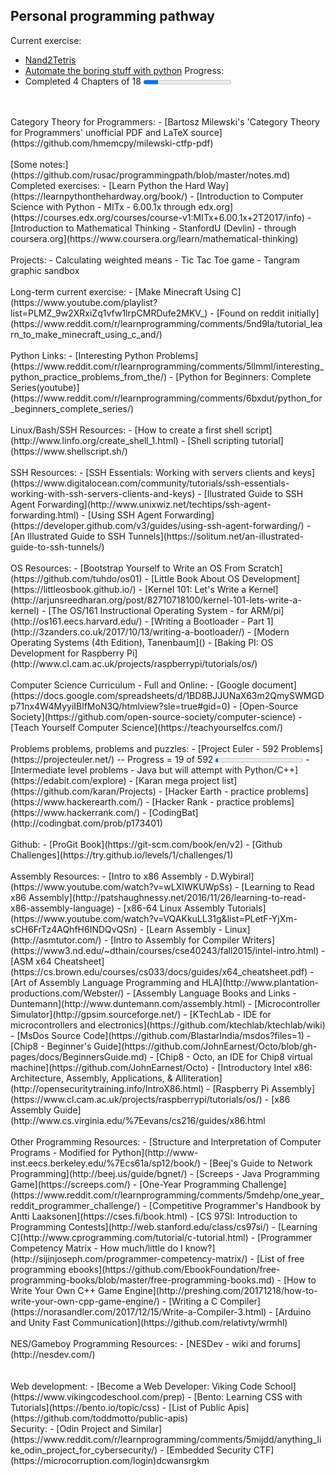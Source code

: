 ## Personal programming pathway

Current exercise:

- [Nand2Tetris](http://www.nand2tetris.org/)
- [Automate the boring stuff with python](https://automatetheboringstuff.com/)
Progress:
- Completed 4 Chapters of 18
 <progress value="30" max="180"></progress> 
<BR>
<BR>
Category Theory for Programmers:
- [Bartosz Milewski's 'Category Theory for Programmers' unofficial PDF and LaTeX source](https://github.com/hmemcpy/milewski-ctfp-pdf)
<BR>
<BR>
[Some notes:](https://github.com/rusac/programmingpath/blob/master/notes.md)
<BR>
Completed exercises:
- [Learn Python the Hard Way](https://learnpythonthehardway.org/book/)
- [Introduction to Computer Science with Python - MITx - 6.00.1x through edx.org](https://courses.edx.org/courses/course-v1:MITx+6.00.1x+2T2017/info)
- [Introduction to Mathematical Thinking - StanfordU (Devlin) - through coursera.org](https://www.coursera.org/learn/mathematical-thinking)
<BR>
<BR>
Projects:
- Calculating weighted means
- Tic Tac Toe game
- Tangram graphic sandbox
<BR>
<BR>
Long-term current exercise:
- [Make Minecraft Using C](https://www.youtube.com/playlist?list=PLMZ_9w2XRxiZq1vfw1lrpCMRDufe2MKV_)
- [Found on reddit initially](https://www.reddit.com/r/learnprogramming/comments/5nd9la/tutorial_learn_to_make_minecraft_using_c_and/)
<BR>
<BR>
Python Links:
- [Interesting Python Problems](https://www.reddit.com/r/learnprogramming/comments/5llmml/interesting_python_practice_problems_from_the/)
- [Python for Beginners: Complete Series(youtube)](https://www.reddit.com/r/learnprogramming/comments/6bxdut/python_for_beginners_complete_series/)
<BR>
<BR>
Linux/Bash/SSH Resources:
- [How to create a first shell script](http://www.linfo.org/create_shell_1.html)
- [Shell scripting tutorial](https://www.shellscript.sh/)
<BR>
<BR>
SSH Resources:
- [SSH Essentials: Working with servers clients and keys](https://www.digitalocean.com/community/tutorials/ssh-essentials-working-with-ssh-servers-clients-and-keys)
- [Ilustrated Guide to SSH Agent Forwarding](http://www.unixwiz.net/techtips/ssh-agent-forwarding.html)
- [Using SSH Agent Forwarding](https://developer.github.com/v3/guides/using-ssh-agent-forwarding/)
- [An Illustrated Guide to SSH Tunnels](https://solitum.net/an-illustrated-guide-to-ssh-tunnels/)
<BR>
<BR>
OS Resources:
- [Bootstrap Yourself to Write an OS From Scratch](https://github.com/tuhdo/os01)
- [Little Book About OS Development](https://littleosbook.github.io/)
- [Kernel 101: Let's Write a Kernel](http://arjunsreedharan.org/post/82710718100/kernel-101-lets-write-a-kernel)
- [The OS/161 Instructional Operating System - for ARM/pi](http://os161.eecs.harvard.edu/)
- [Writing a Bootloader - Part 1](http://3zanders.co.uk/2017/10/13/writing-a-bootloader/)
- [Modern Operating Systems (4th Edition), Tanenbaum]()
- [Baking PI: OS Development for Raspberry Pi](http://www.cl.cam.ac.uk/projects/raspberrypi/tutorials/os/)
<BR>
<BR>
Computer Science Curriculum - Full and Online:
- [Google document](https://docs.google.com/spreadsheets/d/1BD8BJJUNaX63m2QmySWMGDp71nx4W4MyyiIBlfMoN3Q/htmlview?sle=true#gid=0)
- [Open-Source Society](https://github.com/open-source-society/computer-science)
- [Teach Yourself Computer Science](https://teachyourselfcs.com/)
<BR>
<BR>
Problems problems, problems and puzzles:
- [Project Euler - 592 Problems](https://projecteuler.net/) -- Progress = 19 of 592
  <progress value="190" max="5920"></progress> 
- [Intermediate level problems - Java but will attempt with Python/C++](https://edabit.com/explore)
- [Karan mega project list](https://github.com/karan/Projects)
- [Hacker Earth - practice problems](https://www.hackerearth.com/)
- [Hacker Rank - practice problems](https://www.hackerrank.com/)
- [CodingBat](http://codingbat.com/prob/p173401)
<BR>
<BR>
Github:
- [ProGit Book](https://git-scm.com/book/en/v2)
- [Github Challenges](https://try.github.io/levels/1/challenges/1)
<BR>
<BR>
Assembly Resources:
- [Intro to x86 Assembly - D.Wybiral](https://www.youtube.com/watch?v=wLXIWKUWpSs)
- [Learning to Read x86 Assembly](http://patshaughnessy.net/2016/11/26/learning-to-read-x86-assembly-language)
- [x86-64 Linux Assembly Tutorials](https://www.youtube.com/watch?v=VQAKkuLL31g&list=PLetF-YjXm-sCH6FrTz4AQhfH6INDQvQSn)
- [Learn Assembly - Linux](http://asmtutor.com/)
- [Intro to Assembly for Compiler Writers](https://www3.nd.edu/~dthain/courses/cse40243/fall2015/intel-intro.html)
- [ASM x64 Cheatsheet](https://cs.brown.edu/courses/cs033/docs/guides/x64_cheatsheet.pdf)
- [Art of Assembly Language Programming and HLA](http://www.plantation-productions.com/Webster/)
- [Assembly Language Books and Links - Duntemann](http://www.duntemann.com/assembly.html)
- [Microcontroller Simulator](http://gpsim.sourceforge.net/)
- [KTechLab - IDE for microcontrollers and electronics](https://github.com/ktechlab/ktechlab/wiki)
- [MsDos Source Code](https://github.com/BlastarIndia/msdos?files=1)
- [Chip8 - Beginner's Guide](https://github.com/JohnEarnest/Octo/blob/gh-pages/docs/BeginnersGuide.md)
- [Chip8 - Octo, an IDE for Chip8 virtual machine](https://github.com/JohnEarnest/Octo)
- [Introductory Intel x86: Architecture, Assembly, Applications, & Alliteration](http://opensecuritytraining.info/IntroX86.html)
- [Raspberry Pi Assembly](https://www.cl.cam.ac.uk/projects/raspberrypi/tutorials/os/)
- [x86 Assembly Guide](http://www.cs.virginia.edu/%7Eevans/cs216/guides/x86.html
<BR>
<BR>
Other Programming Resources:
- [Structure and Interpretation of Computer Programs - Modified for Python](http://www-inst.eecs.berkeley.edu/%7Ecs61a/sp12/book/)
- [Beej's Guide to Network Programming](http://beej.us/guide/bgnet/)
- [Screeps - Java Programming Game](https://screeps.com/)
- [One-Year Programming Challenge](https://www.reddit.com/r/learnprogramming/comments/5mdehp/one_year_reddit_programmer_challenge/)
- [Competitive Programmer's Handbook by Antti Laaksonen](https://cses.fi/book.html)
- [CS 97SI: Introduction to Programming Contests](http://web.stanford.edu/class/cs97si/)
- [Learning C](http://www.cprogramming.com/tutorial/c-tutorial.html)
- [Programmer Competency Matrix - How much/little do I know?](http://sijinjoseph.com/programmer-competency-matrix/)
- [List of free programming ebooks](https://github.com/EbookFoundation/free-programming-books/blob/master/free-programming-books.md)
- [How to Write Your Own C++ Game Engine](http://preshing.com/20171218/how-to-write-your-own-cpp-game-engine/)
- [Writing a C Compiler](https://norasandler.com/2017/12/15/Write-a-Compiler-3.html)
- [Arduino and Unity Fast Communication](https://github.com/relativty/wrmhl)
<BR>
<BR>
NES/Gameboy Programming Resources:
- [NESDev - wiki and forums](http://nesdev.com/)
<BR>
<BR>
<BR>
Web development:
- [Become a Web Developer: Viking Code School](https://www.vikingcodeschool.com/prep)
- [Bento: Learning CSS with Tutorials](https://bento.io/topic/css)
- [List of Public Apis](https://github.com/toddmotto/public-apis)
<BR>
Security:
- [Odin Project and Similar](https://www.reddit.com/r/learnprogramming/comments/5mijdd/anything_like_odin_project_for_cybersecurity/)
- [Embedded Security CTF](https://microcorruption.com/login)dcwansrgkm
<BR>
<BR>
<BR>
<BR>
<BR>
<BR>
<BR>
<BR>
<BR>
<BR>
<BR>
<BR>
<BR>
<BR>
<BR>
<BR>
<BR>
<BR>
<BR>
<BR>
<BR>
<BR>
<BR>
<BR>
<BR>
<BR>
<BR>
<BR>
<BR>
<BR>
<BR>
<BR>
<BR>
<BR>
<BR>
<BR>
